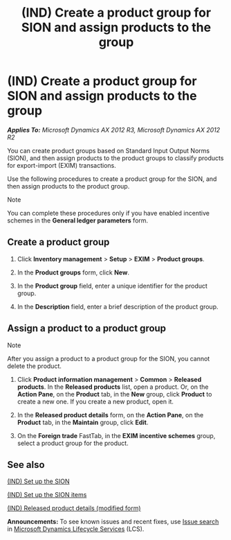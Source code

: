 ﻿---
title: (IND) Create a product group for SION and assign products to the group
TOCTitle: (IND) Create a product group for SION and assign products to the group
ms:assetid: 09e94141-b3e5-4d98-a2f3-cf7f4801c159
ms:mtpsurl: https://technet.microsoft.com/en-us/library/JJ664462(v=AX.60)
ms:contentKeyID: 49385541
ms.date: 04/18/2014
mtps_version: v=AX.60
f1_keywords:
- item
- (IND)
- india
- attach product group
- product group
---

# (IND) Create a product group for SION and assign products to the group 


_**Applies To:** Microsoft Dynamics AX 2012 R3, Microsoft Dynamics AX 2012 R2_

You can create product groups based on Standard Input Output Norms (SION), and then assign products to the product groups to classify products for export-import (EXIM) transactions.

Use the following procedures to create a product group for the SION, and then assign products to the product group.


> [!NOTE]
> <P>You can complete these procedures only if you have enabled incentive schemes in the <STRONG>General ledger parameters</STRONG> form.</P>



## Create a product group

1.  Click **Inventory management** \> **Setup** \> **EXIM** \> **Product groups**.

2.  In the **Product groups** form, click **New**.

3.  In the **Product group** field, enter a unique identifier for the product group.

4.  In the **Description** field, enter a brief description of the product group.

## Assign a product to a product group


> [!NOTE]
> <P>After you assign a product to a product group for the SION, you cannot delete the product.</P>



1.  Click **Product information management** \> **Common** \> **Released products**. In the **Released products** list, open a product. Or, on the **Action Pane**, on the **Product** tab, in the **New** group, click **Product** to create a new one. If you create a new product, open it.

2.  In the **Released product details** form, on the **Action Pane**, on the **Product** tab, in the **Maintain** group, click **Edit**.

3.  On the **Foreign trade** FastTab, in the **EXIM incentive schemes** group, select a product group for the product.

## See also

[(IND) Set up the SION](ind-set-up-the-sion.md)

[(IND) Set up the SION items](ind-set-up-the-sion-items.md)

[(IND) Released product details (modified form)](https://technet.microsoft.com/en-us/library/jj677909\(v=ax.60\))

  
**Announcements:** To see known issues and recent fixes, use [Issue search](http://go.microsoft.com/fwlink/?linkid=389258) in [Microsoft Dynamics Lifecycle Services](http://go.microsoft.com/fwlink/?linkid=306505) (LCS).

